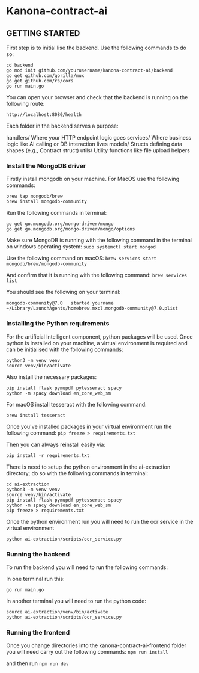 # Kanona-contract-ai

## GETTING STARTED

First step is to initial lise the backend. Use the following commands to do so:

```
cd backend
go mod init github.com/yourusername/kanona-contract-ai/backend
go get github.com/gorilla/mux
go get github.com/rs/cors
go run main.go
```

You can open your browser and check that the backend is running on the following route:

`http://localhost:8080/health`

Each folder in the backend serves a purpose: 

handlers/	Where your HTTP endpoint logic goes
services/	Where business logic like AI calling or DB interaction lives
models/	Structs defining data shapes (e.g., Contract struct)
utils/	Utility functions like file upload helpers

### Install the MongoDB driver

Firstly install mongodb on your machine. For MacOS use the following commands:

```
brew tap mongodb/brew
brew install mongodb-community
```

Run the following commands in terminal:

```
go get go.mongodb.org/mongo-driver/mongo
go get go.mongodb.org/mongo-driver/mongo/options
```

Make sure MongoDB is running with the following command in the terminal on windows operating system:
`sudo systemctl start mongod`

Use the following command on macOS: 
`brew services start mongodb/brew/mongodb-community`

And confirm that it is running with the following command:
`brew services list`

You should see the following on your terminal:
```Name                     Status  User     File
mongodb-community@7.0   started yourname ~/Library/LaunchAgents/homebrew.mxcl.mongodb-community@7.0.plist
```
### Installing the Python requirements

For the artificial Intelligent component, python packages will be used.
Once python is installed on your machine, a virtual environment is required and can be initialised with the following commands: 

```
python3 -m venv venv
source venv/bin/activate
```

Also install the necessary packages:

```
pip install flask pymupdf pytesseract spacy
python -m spacy download en_core_web_sm
```
For macOS install tesseract with the following command:

```
brew install tesseract
```
Once you've installed packages in your virtual environment run the following command:
`pip freeze > requirements.txt`

Then you can always reinstall easily via:

`pip install -r requirements.txt`

There is need to setup the python environment in the ai-extraction directory; do so with the following commands in terminal:
```
cd ai-extraction
python3 -m venv venv
source venv/bin/activate
pip install flask pymupdf pytesseract spacy
python -m spacy download en_core_web_sm
pip freeze > requirements.txt
```

Once the python environment run you will need to run the ocr service in the virtual environment

`python ai-extraction/scripts/ocr_service.py`

### Running the backend

To run the backend you will need to run the following commands:

In one terminal run this:

`go run main.go`

In another terminal you will need to run the python code:

```
source ai-extraction/venv/bin/activate
python ai-extraction/scripts/ocr_service.py
```
### Running the frontend

Once you change directories into the kanona-contract-ai-frontend folder you will need carry out the following commands:
`npm run install `

and then run `npm run dev`